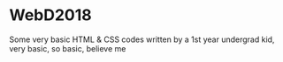 # WebD2018
Some very basic HTML &amp; CSS codes written by a 1st year undergrad kid, very basic, so basic, believe me
